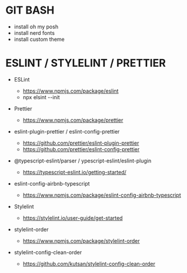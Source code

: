 # GIT BASH
- install oh my posh
- install nerd fonts
- install custom theme

# ESLINT / STYLELINT / PRETTIER
* ESLint
  - https://www.npmjs.com/package/eslint
  - npx elsint --init

* Prettier
  - https://www.npmjs.com/package/prettier

* eslint-plugin-prettier / eslint-config-prettier
  - https://github.com/prettier/eslint-plugin-prettier
  - https://github.com/prettier/eslint-config-prettier

* @typescript-eslint/parser / ypescript-eslint/eslint-plugin
  - https://typescript-eslint.io/getting-started/

* eslint-config-airbnb-typescript
  - https://www.npmjs.com/package/eslint-config-airbnb-typescript

* Stylelint
  - https://stylelint.io/user-guide/get-started

* stylelint-order
  - https://www.npmjs.com/package/stylelint-order

* stylelint-config-clean-order
  - https://github.com/kutsan/stylelint-config-clean-order
